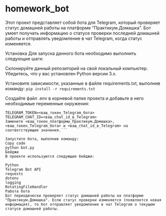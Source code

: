 # homework_bot
Этот проект представляет собой бота для Telegram, который проверяет статус домашней работы на платформе "Практикум.Домашка". Бот умеет получать информацию о статусе проверки последней домашней работы и отправлять уведомление в чат Telegram, когда статус изменяется.

Установка
Для запуска данного бота необходимо выполнить следующие шаги:

Склонируйте данный репозиторий на свой локальный компьютер.
Убедитесь, что у вас установлен Python версии 3.x.

Установите зависимости, указанные в файле requirements.txt, выполнив команду:
```pip install -r requirements.txt```

Создайте файл .env в корневой папке проекта и добавьте в него необходимые переменные окружения:
```PRACTICUM_TOKEN=<ваш_токен_платформы_Практикум.Домашка>
TELEGRAM_TOKEN=<ваш_токен_Telegram_бота>
TELEGRAM_CHAT_ID=<ваш_chat_id_в_Telegram>
Замените <ваш_токен_платформы_Практикум.Домашка>, <ваш_токен_Telegram_бота> и <ваш_chat_id_в_Telegram> на соответствующие значения.```

Запустите бота, выполнив команду:
Copy code
python bot.py
Бейджи
В проекте используются следующие бейджи:

Python
Telegram Bot API
requests
dotenv
logging
RotatingFileHandler
Работа бота
Бот периодически проверяет статус домашней работы на платформе "Практикум.Домашка". Если статус проверки изменяется (появляется новая информация), то бот отправляет уведомление в чат Telegram о текущем статусе домашней работы.
